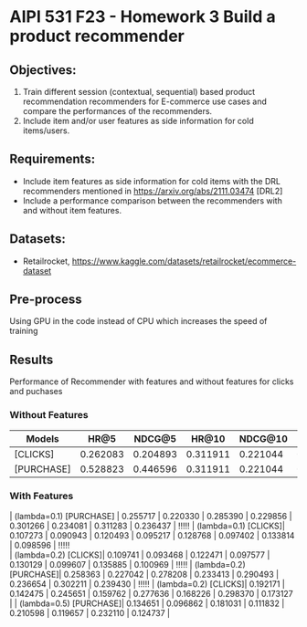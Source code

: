 # AIPI 531 F23 - Homework 3 Build a product recommender


## Objectives:

1. Train different session (contextual, sequential) based product recommendation recommenders for E-commerce use cases and compare the performances of the recommenders.
2. Include item and/or user features as side information for cold items/users.

## Requirements:
- Include item features as side information for cold items with the DRL recommenders mentioned in https://arxiv.org/abs/2111.03474 [DRL2]
- Include a performance comparison between the recommenders with and without item features.

## Datasets:
- Retailrocket, https://www.kaggle.com/datasets/retailrocket/ecommerce-dataset

## Pre-process


Using GPU in the code instead of CPU which increases the speed of training

## Results
Performance of Recommender with features and without features for clicks and puchases
### Without Features
| Models      | HR@5      | NDCG@5    | HR@10     | NDCG@10   | HR@15     | NDCG@15   | HR@20     | NDCG@20   |
|-------------|-----------|-----------|-----------|-----------|-----------|-----------|-----------|-----------|
| [CLICKS]    | 0.262083  | 0.204893  | 0.311911  | 0.221044  | 0.339569  | 0.228370  | 0.358207  | 0.232771  |
| [PURCHASE]  | 0.528823  | 0.446596  | 0.311911  | 0.221044  | 0.339569  | 0.228370  | 0.358207  | 0.232771  |


### With Features
| (lambda=0.1) [PURCHASE] | 0.255717 | 0.220330 | 0.285390 | 0.229856 | 0.301266 | 0.234081 | 0.311283 | 0.236437 | !!!!!
| (lambda=0.1) [CLICKS]| 0.107273 | 0.090943 | 0.120493 | 0.095217 | 0.128768 | 0.097402 | 0.133814 | 0.098596 | !!!!!  
| (lambda=0.2) [CLICKS]| 0.109741 | 0.093468 | 0.122471 | 0.097577 | 0.130129 | 0.099607 | 0.135885 | 0.100969 | !!!!!
| (lambda=0.2) [PURCHASE]| 0.258363 | 0.227042 | 0.278208 | 0.233413 | 0.290493 | 0.236654 | 0.302211 | 0.239430 | !!!!!
| (lambda=0.2) [CLICKS]| 0.192171 | 0.142475 | 0.245651 | 0.159762 | 0.277636 | 0.168226 | 0.298370 | 0.173127 | 
| (lambda=0.5) [PURCHASE]| 0.134651 | 0.096862 | 0.181031 | 0.111832 | 0.210598 | 0.119657 | 0.232110 | 0.124737 |
